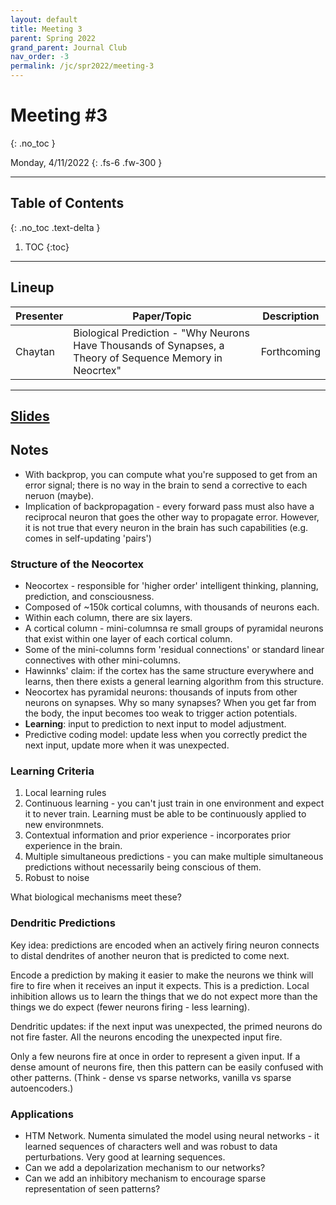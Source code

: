 ```yaml
---
layout: default
title: Meeting 3
parent: Spring 2022
grand_parent: Journal Club
nav_order: -3
permalink: /jc/spr2022/meeting-3
---
```


# Meeting #3
{: .no_toc }

Monday, 4/11/2022
{: .fs-6 .fw-300 }

---

## Table of Contents
{: .no_toc .text-delta }

1. TOC
{:toc}

---


## Lineup

| Presenter | Paper/Topic | Description |
| --- | --- | --- |
| Chaytan | Biological Prediction - "Why Neurons Have Thousands of Synapses, a Theory of Sequence Memory in Neocrtex" | Forthcoming |

---

## [Slides](https://www.canva.com/design/DAE9bEp7nQY/BSySVb2vsIr_xWTvddE0mQ/view?utm_content=DAE9bEp7nQY&utm_campaign=designshare&utm_medium=link2&utm_source=sharebutton)

## Notes
- With backprop, you can compute what you're supposed to get from an error signal; there is no way in the brain to send a corrective to each neruon (maybe).
- Implication of backpropagation - every forward pass must also have a reciprocal neuron that goes the other way to propagate error. However, it is not true that every neuron in the brain has such capabilities (e.g. comes in self-updating 'pairs')

### Structure of the Neocortex
- Neocortex - responsible for 'higher order' intelligent thinking, planning, prediction, and consciousness.
- Composed of ~150k cortical columns, with thousands of neurons each. 
- Within each column, there are six layers.
- A cortical column - mini-columnsa re small groups of pyramidal neurons that exist within one layer of each cortical column.
- Some of the mini-columns form 'residual connections' or standard linear connectives with other mini-columns.
- Hawinnks' claim: if the cortex has the same structure everywhere and learns, then there exists a general learning algorithm from this structure.
- Neocortex has pyramidal neurons: thousands of inputs from other neurons on synapses. Why so many synapses? When you get far from the body, the input becomes too weak to trigger action potentials. 
- **Learning**: input to prediction to next input to model adjustment.
- Predictive coding model: update less when you correctly predict the next input, update more when it was unexpected.

### Learning Criteria
1. Local learning rules
2. Continuous learning - you can't just train in one environment and expect it to never train. Learning must be able to be continuously applied to new environmnets.
3. Contextual information and prior experience - incorporates prior experience in the brain.
4. Multiple simultaneous predictions - you can make multiple simultaneous predictions without necessarily being conscious of them.
5. Robust to noise

What biological mechanisms meet these?

### Dendritic Predictions
Key idea: predictions are encoded when an actively firing neuron connects to distal dendrites of another neuron that is predicted to come next. 

Encode a prediction by making it easier to make the neurons we think will fire to fire when it receives an input it expects. This is a prediction. Local inhibition allows us to learn the things that we do not expect more than the things we do expect (fewer neurons firing - less learning).

Dendritic updates: if the next input was unexpected, the primed neurons do not fire faster. All the neurons encoding the unexpected input fire.

Only a few neurons fire at once in order to represent a given input. If a dense amount of neurons fire, then this pattern can be easily confused with other patterns. (Think - dense vs sparse networks, vanilla vs sparse autoencoders.)



### Applications
- HTM Network. Numenta simulated the model using neural networks - it learned sequences of characters well and was robust to data perturbations. Very good at learning sequences.
- Can we add a depolarization mechanism to our networks?
- Can we add an inhibitory mechanism to encourage sparse representation of seen patterns?














